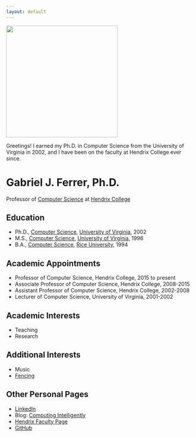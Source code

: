 ```yaml
---
layout: default
---
```


<img src="{{site.baseurl}}/assets/images/selfAtBeach.png" width="300" id="photoleft" />

Greetings! I earned my Ph.D. in Computer Science from the University of Virginia in 2002, and I have been on the faculty at Hendrix College ever since. 

# Gabriel J. Ferrer, Ph.D.

Professor of [Computer Science](https://www.hendrix.edu/mathcs/) at [Hendrix College](https://www.hendrix.edu)

## Education
* Ph.D., [Computer Science](https://engineering.virginia.edu/departments/computer-science), [University of Virginia](https://www.virginia.edu), 2002
* M.S., [Computer Science](https://engineering.virginia.edu/departments/computer-science), [University of Virginia](https://www.virginia.edu), 1996
* B.A., [Computer Science](https://csweb.rice.edu), [Rice University](https://www.rice.edu), 1994

## Academic Appointments
* Professor of Computer Science, Hendrix College, 2015 to present
* Associate Professor of Computer Science, Hendrix College, 2008-2015
* Assistant Professor of Computer Science, Hendrix College, 2002-2008
* Lecturer of Computer Science, University of Virginia, 2001-2002

## Academic Interests
* Teaching
* Research

## Additional Interests
* Music
* [Fencing](https://cafencing.squarespace.com/?fbclid=IwAR2W1-yiyoj-bEjRaJGeumUSiK6R83jP7-ajcp9QCbIlkqqLR1GtkaSIAu0)

## Other Personal Pages
* [LinkedIn](https://www.linkedin.com/in/gabriel-ferrer-8154968)
* Blog: [Computing Intelligently](http://gjf2a.blogspot.com)
* [Hendrix Faculty Page](https://www.hendrix.edu/mathcs/profile.aspx?id=70718)
* [GitHub](https://github.com/gjf2a)
